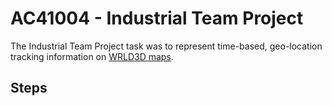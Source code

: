 # AC41004 - Industrial Team Project 

The Industrial Team Project task was to represent time-based, geo-location tracking information on  [WRLD3D maps](https://www.wrld3d.com/).

## Steps
